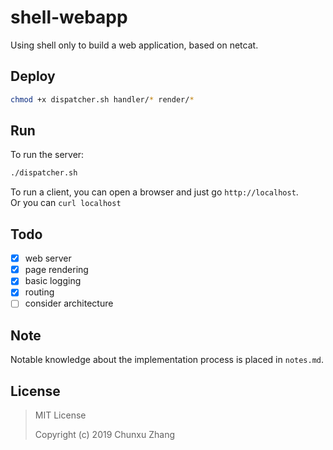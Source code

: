 # shell-webapp
Using shell only to build a web application, based on netcat. 

## Deploy 
```bash
chmod +x dispatcher.sh handler/* render/*
```

## Run
To run the server:
```bash
./dispatcher.sh
```

To run a client, you can open a browser and just go `http://localhost`.  
Or you can `curl localhost`

## Todo

- [x] web server
- [x] page rendering
- [x] basic logging
- [x] routing
- [ ] consider architecture

## Note
Notable knowledge about the implementation process is placed in `notes.md`.

## License

> MIT License
> 
> Copyright (c) 2019 Chunxu Zhang
> 
